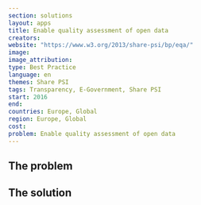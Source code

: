 ```yaml
---
section: solutions
layout: apps
title: Enable quality assessment of open data
creators: 
website: "https://www.w3.org/2013/share-psi/bp/eqa/"
image: 
image_attribution:
type: Best Practice  
language: en
themes: Share PSI
tags: Transparency, E-Government, Share PSI
start: 2016
end: 
countries: Europe, Global
region: Europe, Global
cost: 
problem: Enable quality assessment of open data
---
```


## The problem

## The solution
